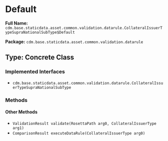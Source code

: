# Default

**Full Name:** `cdm.base.staticdata.asset.common.validation.datarule.CollateralIssuerTypeSupraNationalSubType$Default`

**Package:** `cdm.base.staticdata.asset.common.validation.datarule`

## Type: Concrete Class

### Implemented Interfaces

- `cdm.base.staticdata.asset.common.validation.datarule.CollateralIssuerTypeSupraNationalSubType`

### Methods

#### Other Methods

- `ValidationResult validate(RosettaPath arg0, CollateralIssuerType arg1)`
- `ComparisonResult executeDataRule(CollateralIssuerType arg0)`

